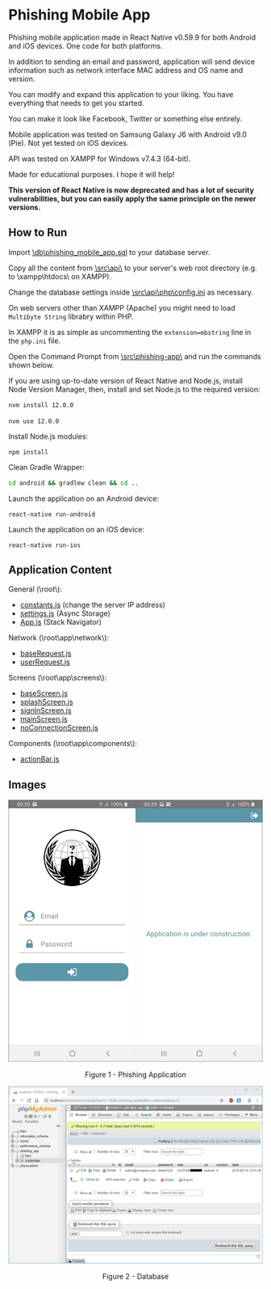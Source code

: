 # Phishing Mobile App

Phishing mobile application made in React Native v0.59.9 for both Android and iOS devices. One code for both platforms.

In addition to sending an email and password, application will send device information such as network interface MAC address and OS name and version.

You can modify and expand this application to your liking. You have everything that needs to get you started.

You can make it look like Facebook, Twitter or something else entirely.

Mobile application was tested on Samsung Galaxy J6 with Android v9.0 (Pie). Not yet tested on iOS devices.

API was tested on XAMPP for Windows v7.4.3 (64-bit).

Made for educational purposes. I hope it will help!

**This version of React Native is now deprecated and has a lot of security vulnerabilities, but you can easily apply the same principle on the newer versions.**

## How to Run

Import [\\db\\phishing_mobile_app.sql](https://github.com/ivan-sincek/phishing-mobile-app/blob/master/db/phishing_mobile_app.sql) to your database server.

Copy all the content from [\\src\\api\\](https://github.com/ivan-sincek/phishing-mobile-app/tree/master/src/api) to your server's web root directory (e.g. to \\xampp\\htdocs\\ on XAMPP).

Change the database settings inside [\\src\\api\\php\\config.ini](https://github.com/ivan-sincek/phishing-app/blob/master/src/api/php/config.ini) as necessary.

On web servers other than XAMPP (Apache) you might need to load `Multibyte String` librabry within PHP.

In XAMPP it is as simple as uncommenting the `extension=mbstring` line in the `php.ini` file.

Open the Command Prompt from [\\src\\phishing-app\\](https://github.com/ivan-sincek/phishing-mobile-app/tree/master/src/phishing-app) and run the commands shown below.

If you are using up-to-date version of React Native and Node.js, install Node Version Manager, then, install and set Node.js to the required version:
```fundamental
nvm install 12.0.0

nvm use 12.0.0
```

Install Node.js modules:
```fundamental
npm install
```

Clean Gradle Wrapper:
```bash
cd android && gradlew clean && cd ..
```

Launch the application on an Android device:
```fundamental
react-native run-android
```

Launch the application on an iOS device:
```fundamental
react-native run-ios
```

## Application Content

General (\\root\\):

* [constants.js](https://github.com/ivan-sincek/phishing-mobile-app/blob/master/src/phishing-app/constants.js) (change the server IP address)
* [settings.js](https://github.com/ivan-sincek/phishing-mobile-app/blob/master/src/phishing-app/settings.js) (Async Storage)
* [App.js](https://github.com/ivan-sincek/phishing-mobile-app/blob/master/src/phishing-app/App.js) (Stack Navigator)

Network (\\root\\app\\network\\):

* [baseRequest.js](https://github.com/ivan-sincek/phishing-mobile-app/blob/master/src/phishing-app/app/network/baseRequest.js)
* [userRequest.js](https://github.com/ivan-sincek/phishing-mobile-app/blob/master/src/phishing-app/app/network/userRequest.js)

Screens (\\root\\app\\screens\\):

* [baseScreen.js](https://github.com/ivan-sincek/phishing-mobile-app/blob/master/src/phishing-app/app/screens/baseScreen.js)
* [splashScreen.js](https://github.com/ivan-sincek/phishing-mobile-app/blob/master/src/phishing-app/app/screens/splashScreen.js)
* [signInScreen.js](https://github.com/ivan-sincek/phishing-mobile-app/blob/master/src/phishing-app/app/screens/signInScreen.js)
* [mainScreen.js](https://github.com/ivan-sincek/phishing-mobile-app/blob/master/src/phishing-app/app/screens/mainScreen.js)
* [noConnectionScreen.js](https://github.com/ivan-sincek/phishing-mobile-app/blob/master/src/phishing-app/app/screens/noConnectionScreen.js)

Components (\\root\\app\\components\\):
* [actionBar.js](https://github.com/ivan-sincek/phishing-mobile-app/blob/master/src/phishing-app/app/components/actionBar.js)

## Images

<p align="center"><img src="https://github.com/ivan-sincek/phishing-mobile-app/blob/master/img/phishing_app.jpg" alt="Phishing Application"></p>

<p align="center">Figure 1 - Phishing Application</p>

<p align="center"><img src="https://github.com/ivan-sincek/phishing-mobile-app/blob/master/img/db.jpg" alt="Database"></p>

<p align="center">Figure 2 - Database</p>
